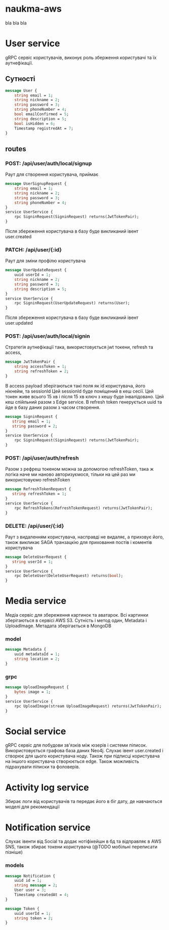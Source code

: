 # naukma-aws

bla bla bla

# User service 
gRPC cервіс користувачів, виконує роль зберження користувачі та їх аутнефікації. 
## Сутності 
```protobuf
message User {
    string email = 1;
    string nickname = 2;
    string password = 3;
    string phoneNumber = 4;
    bool emailConfirmed = 5;
    string description = 5;
    bool isHidden = 6;
    Timestamp registredAt = 7;
}
```
## routes
### POST: /api/user/auth/local/signup
Раут для створення користувача, приймає 
```protobuf
message UserSignupRequest {
    string email = 1;
    string nickname = 2;
    string password = 3;
    string phoneNumber = 4;
}
service UserService {
    rpc SigninRequest(SigninRequest) returns(JwtTokenPair);
}
```
Після збереження користувача в базу буде викликаний івент user.created
### PATCH: /api/user/{:id}
Раут для зміни профілю користувача 
```protobuf
message UserUpdateRequest {
    uuid userId = 1;
    string nickname = 2;
    string password = 3;
    string description = 5;
}
service UserService {
    rpc SigninRequest(UserUpdateRequest) returns(User);
}
```
Після збереження користувача в базу буде викликаний івент user.updated
### POST: /api/user/auth/local/signin
Стратегія аутнефікації така, використовується jwt токени, refresh та access, 
```protobuf
message JwtTokenPair {
    string accessToken = 1;
    string refreshToken = 2;
}
```
В access payload зберігаються такі поля як id користувача, його нікнейм, та sessionId
Цей sessionId буде поміщений в кеш сесії. Цей токен живе всього 15 хв і після 15 хв ключ з кешу буде інвалідовано.
Цей кеш спійльний разом з Edge service.
В refresh token генерується uuid та йде в базу даних разом з часом створення.
```protobuf
message SigninRequest {
   string email = 1;
   string password = 2; 
}
service UserService {
    rpc SigninRequest(SigninRequest) returns(JwtTokenPair);
}
```
### POST: /api/user/auth/refresh
Разом з рефреш токеном можна за допомогою refreshToken, така ж логіка наче ми наново авторизуємося, тільки на цей раз ми використовуємо refreshToken
```protobuf
message RefreshTokenRequest {
   string refreshToken = 1;
}
service UserService {
    rpc RefreshTokens(RefreshTokenRequest) returns(JwtTokenPair);
}
```
### DELETE: /api/user/{:id}
Раут з видаленням користувача, насправді не видаляє, а приховує його, також викликає SAGA транзацкію для приховання постів і коментів користувача
```protobuf
message DeleteUserRequest {
   string userId = 1;
}
service UserService {
    rpc DeleteUser(DeleteUserRequest) returns(bool);
}
```
# Media service
Медіа сервіс для збереження картинок та аватарок. Всі картинки зберігаються в сервісі AWS S3.
Сутність і метод один, Metadata і UploadImage. Метадата зберігається в MongoDB
### model
```protobuf 
message Metadata {
    uuid metadataId = 1;
    string location = 2;
}
```
### grpc
```protobuf
message UploadImageRequest {
    bytes image = 1;
}
service UserService {
    rpc UploadImage(stream UploadImageRequest) returns(JwtTokenPair);
}
```
# Social service
gRPC сервіс для побудови зв'язків між юзерів і системи піписок. Використовується графова база даних Neo4j. 
Слухає івент user.created і створює для цього користувача ноду. Також при підписці користувача на іншого користувача створюється edge.
Також можливість підрахувати піписки та фоловерів.

# Activity log service
Збирає логи від користувачів та передає його в біг дату, де навчаються моделі для рекомендації 

# Notification service
Слухає івенти від Social та додає нотіфікейшн в бд та відправляє в AWS SNS, також збирає токени користувача (@TODO мобільні переписати пізніше)
### models 
```protobuf 
message Notification {
    uuid id = 1;
    string message = 2;
    User user = 3;
    Timestamp createdAt = 4;
}

message Token {
    uuid userId = 1;
    string token = 2;
}
```


